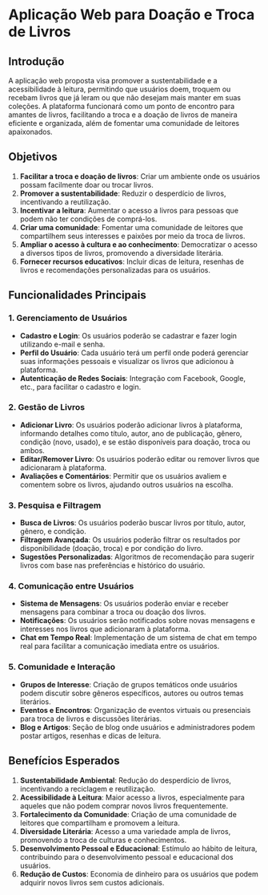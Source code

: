 # Aplicação Web para Doação e Troca de Livros

## Introdução

A aplicação web proposta visa promover a sustentabilidade e a acessibilidade à leitura, permitindo que usuários doem, troquem ou recebam livros que já leram ou que não desejam mais manter em suas coleções. A plataforma funcionará como um ponto de encontro para amantes de livros, facilitando a troca e a doação de livros de maneira eficiente e organizada, além de fomentar uma comunidade de leitores apaixonados.

## Objetivos

1. **Facilitar a troca e doação de livros**: Criar um ambiente onde os usuários possam facilmente doar ou trocar livros.
2. **Promover a sustentabilidade**: Reduzir o desperdício de livros, incentivando a reutilização.
3. **Incentivar a leitura**: Aumentar o acesso a livros para pessoas que podem não ter condições de comprá-los.
4. **Criar uma comunidade**: Fomentar uma comunidade de leitores que compartilhem seus interesses e paixões por meio da troca de livros.
5. **Ampliar o acesso à cultura e ao conhecimento**: Democratizar o acesso a diversos tipos de livros, promovendo a diversidade literária.
6. **Fornecer recursos educativos**: Incluir dicas de leitura, resenhas de livros e recomendações personalizadas para os usuários.

## Funcionalidades Principais

### 1. Gerenciamento de Usuários

- **Cadastro e Login**: Os usuários poderão se cadastrar e fazer login utilizando e-mail e senha.
- **Perfil do Usuário**: Cada usuário terá um perfil onde poderá gerenciar suas informações pessoais e visualizar os livros que adicionou à plataforma.
- **Autenticação de Redes Sociais**: Integração com Facebook, Google, etc., para facilitar o cadastro e login.

### 2. Gestão de Livros

- **Adicionar Livro**: Os usuários poderão adicionar livros à plataforma, informando detalhes como título, autor, ano de publicação, gênero, condição (novo, usado), e se estão disponíveis para doação, troca ou ambos.
- **Editar/Remover Livro**: Os usuários poderão editar ou remover livros que adicionaram à plataforma.
- **Avaliações e Comentários**: Permitir que os usuários avaliem e comentem sobre os livros, ajudando outros usuários na escolha.

### 3. Pesquisa e Filtragem

- **Busca de Livros**: Os usuários poderão buscar livros por título, autor, gênero, e condição.
- **Filtragem Avançada**: Os usuários poderão filtrar os resultados por disponibilidade (doação, troca) e por condição do livro.
- **Sugestões Personalizadas**: Algoritmos de recomendação para sugerir livros com base nas preferências e histórico do usuário.

### 4. Comunicação entre Usuários

- **Sistema de Mensagens**: Os usuários poderão enviar e receber mensagens para combinar a troca ou doação dos livros.
- **Notificações**: Os usuários serão notificados sobre novas mensagens e interesses nos livros que adicionaram à plataforma.
- **Chat em Tempo Real**: Implementação de um sistema de chat em tempo real para facilitar a comunicação imediata entre os usuários.

### 5. Comunidade e Interação

- **Grupos de Interesse**: Criação de grupos temáticos onde usuários podem discutir sobre gêneros específicos, autores ou outros temas literários.
- **Eventos e Encontros**: Organização de eventos virtuais ou presenciais para troca de livros e discussões literárias.
- **Blog e Artigos**: Seção de blog onde usuários e administradores podem postar artigos, resenhas e dicas de leitura.

## Benefícios Esperados

1. **Sustentabilidade Ambiental**: Redução do desperdício de livros, incentivando a reciclagem e reutilização.
2. **Acessibilidade à Leitura**: Maior acesso a livros, especialmente para aqueles que não podem comprar novos livros frequentemente.
3. **Fortalecimento da Comunidade**: Criação de uma comunidade de leitores que compartilham e promovem a leitura.
4. **Diversidade Literária**: Acesso a uma variedade ampla de livros, promovendo a troca de culturas e conhecimentos.
5. **Desenvolvimento Pessoal e Educacional**: Estímulo ao hábito de leitura, contribuindo para o desenvolvimento pessoal e educacional dos usuários.
6. **Redução de Custos**: Economia de dinheiro para os usuários que podem adquirir novos livros sem custos adicionais.
